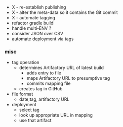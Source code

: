 
* X - re-establish publishing
* X - alter the meta-data so it contains the Git commit
* X - automate tagging
* refactor gradle build
* handle multi-ENV ?
* consider JSON over CSV
* automate deployment via tags

### misc

* tag operation
    * determines Artifactory URL of latest build
        * adds entry to file
        * maps Artifactory URL to presumptive tag 
        * commits mapping file
    * creates tag in GitHub
* file format
    * date,tag, artifactory URL
* deployment
    * select tag
    * look up appropriate URL in mapping
    * use that artifact
